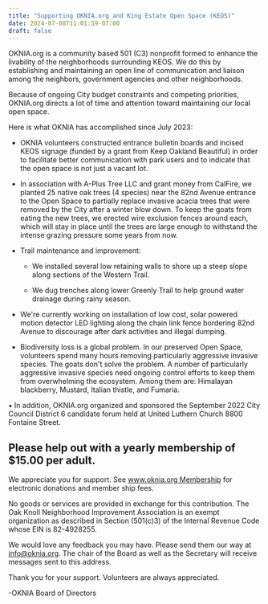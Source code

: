 ```yaml
---
title: "Supporting OKNIA.org and King Estate Open Space (KEOS)"
date: 2024-07-08T11:01:59-07:00
draft: false
---
```

OKNIA.org is a community based 501 (C3) nonprofit formed to enhance the livability of the neighborhoods surrounding KEOS.  We do this by establishing and maintaining an open line of communication and liaison among the neighbors, government agencies and other neighborhoods.

 Because of ongoing City budget constraints and competing priorities, OKNIA.org directs a lot of time and attention toward maintaining our local open space.

Here is what OKNIA has accomplished since July 2023:

* OKNIA volunteers constructed entrance bulletin boards and incised KEOS signage (funded by a grant from Keep Oakland Beautiful) in order to facilitate better communication with park users and to indicate that the open space is not just a vacant lot. 

* In association with A-Plus Tree LLC and grant money from CalFire, we planted 25 native oak trees (4 species) near the 82nd Avenue entrance to the Open Space to partially replace invasive acacia trees that were removed by the City after a winter blow down.  To keep the goats from eating the new trees, we erected wire exclusion fences around each, which will stay in place until the trees are large enough to withstand the intense grazing pressure some years from now.

* Trail maintenance and improvement:

  * We installed several low retaining walls to shore up a steep slope along sections of the Western Trail.

  *  We dug trenches along lower Greenly Trail to help ground water drainage during rainy season.  

* We're currently working on installation of low cost, solar powered motion detector LED lighting along the chain link fence bordering 82nd Avenue to discourage after dark activities and illegal dumping.

* Biodiversity loss is a global problem.  In our preserved Open Space, volunteers spend many hours removing particularly aggressive invasive species.  The goats don't solve the problem. A number of particularly aggressive invasive species need ongoing control efforts to keep them from overwhelming the ecosystem.  Among them are: Himalayan blackberry, Mustard, Italian thistle, and Fumaria.

▪ In addition, OKNIA.org organized and sponsored the September 2022 City Council District 6 candidate forum held at United Luthern Church 8800 Fontaine Street. 

## Please help out with a yearly membership of $15.00 per adult.

We appreciate you for support. See [www.oknia.org Membership](https://oknia.org/membership/) for electronic donations and member ship fees.

No goods or services are provided in exchange for this contribution. The Oak Knoll Neighborhood Improvement Association is an exempt organization as described in Section (501(c)3) of the Internal Revenue Code whose EIN is 82-4928255.

We would love any feedback you may have. Please send them our way at [info@oknia.org](mailto:info@oknia.org). The chair of the Board as well as the Secretary will receive messages sent to this address.

 

Thank you for your support.  Volunteers are always appreciated.

-OKNIA Board of Directors